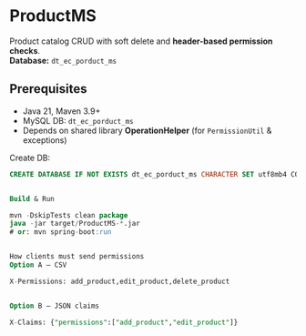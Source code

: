 # ProductMS

Product catalog CRUD with soft delete and **header-based permission checks**.  
**Database:** `dt_ec_porduct_ms`

## Prerequisites
- Java 21, Maven 3.9+
- MySQL DB: `dt_ec_porduct_ms`
- Depends on shared library **OperationHelper** (for `PermissionUtil` & exceptions)

Create DB:
```sql
CREATE DATABASE IF NOT EXISTS dt_ec_porduct_ms CHARACTER SET utf8mb4 COLLATE utf8mb4_unicode_ci;


Build & Run

mvn -DskipTests clean package
java -jar target/ProductMS-*.jar
# or: mvn spring-boot:run


How clients must send permissions
Option A – CSV

X-Permissions: add_product,edit_product,delete_product


Option B – JSON claims

X-Claims: {"permissions":["add_product","edit_product"]}